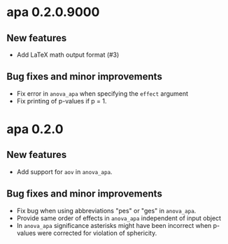 # apa 0.2.0.9000

## New features

* Add LaTeX math output format (#3)

## Bug fixes and minor improvements

* Fix error in `anova_apa` when specifying the `effect` argument
* Fix printing of p-values if p = 1.

# apa 0.2.0

## New features

* Add support for `aov` in `anova_apa`.

## Bug fixes and minor improvements

* Fix bug when using abbreviations "pes" or "ges" in `anova_apa`.
* Provide same order of effects in `anova_apa` independent of input object
* In `anova_apa` significance asterisks might have been incorrect when p-values were corrected for violation of sphericity.
